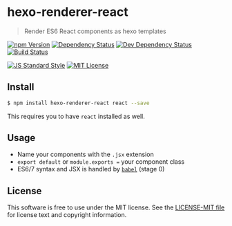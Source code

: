 # hexo-renderer-react

> Render ES6 React components as hexo templates

[![npm Version][npm-image]][npm]
[![Dependency Status][deps-image]][deps]
[![Dev Dependency Status][dev-deps-image]][dev-deps]
[![Build Status][build-image]][build]

[![JS Standard Style][style-image]][style]
[![MIT License][license-image]][LICENSE]


## Install

``` bash
$ npm install hexo-renderer-react react --save
```

This requires you to have `react` installed as well.


## Usage

* Name your components with the `.jsx` extension
* `export default` or `module.exports =` your component class
* ES6/7 syntax and JSX is handled by [`babel`][babel] (stage 0)


## License

This software is free to use under the MIT license. See the [LICENSE-MIT file][LICENSE] for license text and copyright information.


[npm]: https://www.npmjs.org/package/hexo-renderer-react
[npm-image]: https://img.shields.io/npm/v/hexo-renderer-react.svg
[deps]: https://david-dm.org/thetalecrafter/hexo-renderer-react
[deps-image]: https://img.shields.io/david/thetalecrafter/hexo-renderer-react.svg
[dev-deps]: https://david-dm.org/thetalecrafter/hexo-renderer-react#info=devDependencies
[dev-deps-image]: https://img.shields.io/david/dev/thetalecrafter/hexo-renderer-react.svg
[build]: https://travis-ci.org/thetalecrafter/hexo-renderer-react
[build-image]: https://img.shields.io/travis/thetalecrafter/hexo-renderer-react.svg
[style]: https://github.com/feross/standard
[style-image]: https://img.shields.io/badge/code%20style-standard-brightgreen.svg
[license-image]: https://img.shields.io/npm/l/hexo-renderer-react.svg
[babel]: https://github.com/babel/babel
[LICENSE]: https://github.com/thetalecrafter/hexo-renderer-react/blob/master/LICENSE-MIT

